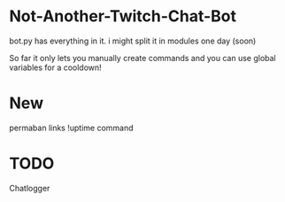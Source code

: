 # Not-Another-Twitch-Chat-Bot

bot.py has everything in it. i might split it in modules one day (soon)

So far it only lets you manually create commands and you can use global variables for a cooldown!

# New

permaban links
!uptime command



# TODO

Chatlogger


